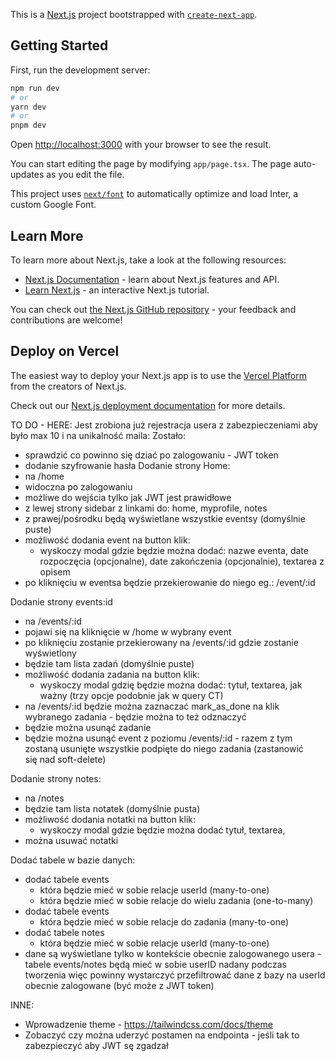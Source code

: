 This is a [Next.js](https://nextjs.org/) project bootstrapped with [`create-next-app`](https://github.com/vercel/next.js/tree/canary/packages/create-next-app).

## Getting Started

First, run the development server:

```bash
npm run dev
# or
yarn dev
# or
pnpm dev
```

Open [http://localhost:3000](http://localhost:3000) with your browser to see the result.

You can start editing the page by modifying `app/page.tsx`. The page auto-updates as you edit the file.

This project uses [`next/font`](https://nextjs.org/docs/basic-features/font-optimization) to automatically optimize and load Inter, a custom Google Font.

## Learn More

To learn more about Next.js, take a look at the following resources:

- [Next.js Documentation](https://nextjs.org/docs) - learn about Next.js features and API.
- [Learn Next.js](https://nextjs.org/learn) - an interactive Next.js tutorial.

You can check out [the Next.js GitHub repository](https://github.com/vercel/next.js/) - your feedback and contributions are welcome!

## Deploy on Vercel

The easiest way to deploy your Next.js app is to use the [Vercel Platform](https://vercel.com/new?utm_medium=default-template&filter=next.js&utm_source=create-next-app&utm_campaign=create-next-app-readme) from the creators of Next.js.

Check out our [Next.js deployment documentation](https://nextjs.org/docs/deployment) for more details.

TO DO - HERE:
Jest zrobiona już rejestracja usera z zabezpieczeniami aby było max 10 i na unikalność maila:
Zostało:

- sprawdzić co powinno się dziać po zalogowaniu - JWT token
- dodanie szyfrowanie hasła
  Dodanie strony Home:
- na /home
- widoczna po zalogowaniu
- możliwe do wejścia tylko jak JWT jest prawidłowe
- z lewej strony sidebar z linkami do: home, myprofile, notes
- z prawej/pośrodku będą wyświetlane wszystkie eventsy (domyślnie puste)
- możliwość dodania event na button klik:
  - wyskoczy modal gdzie będzie można dodać: nazwe eventa, date rozpoczęcia (opcjonalne), date zakończenia (opcjonalnie), textarea z opisem
- po kliknięciu w eventsa będzie przekierowanie do niego eg.: /event/:id

Dodanie strony events:id

- na /events/:id
- pojawi się na kliknięcie w /home w wybrany event
- po kliknięciu zostanie przekierowany na /events/:id gdzie zostanie wyświetlony
- będzie tam lista zadań (domyślnie puste)
- możliwość dodania zadania na button klik:
  - wyskoczy modal gdzię będzie można dodać: tytuł, textarea, jak ważny (trzy opcje podobnie jak w query CT)
- na /events/:id będzie można zaznaczać mark_as_done na klik wybranego zadania - będzie można to też odznaczyć
- będzie można usunąć zadanie
- będzie można usunąć event z poziomu /events/:id - razem z tym zostaną usunięte wszystkie podpięte do niego zadania (zastanowić się nad soft-delete)

Dodanie strony notes:

- na /notes
- będzie tam lista notatek (domyślnie pusta)
- możliwość dodania notatki na button klik:
  - wyskoczy modal gdzie będzie można dodać tytuł, textarea,
- można usuwać notatki

Dodać tabele w bazie danych:

- dodać tabele events
  - która będzie mieć w sobie relacje userId (many-to-one)
  - która będzie mieć w sobie relacje do wielu zadania (one-to-many)
- dodać tabele events
  - która będzie mieć w sobie relacje do zadania (many-to-one)
- dodać tabele notes
  - która będzie mieć w sobie relacje userId (many-to-one)
- dane są wyświetlane tylko w kontekście obecnie zalogowanego usera - tabele events/notes będą mieć w sobie userID nadany podczas tworzenia
  więc powinny wystarczyć przefiltrować dane z bazy na userId obecnie zalogowane (być może z JWT token)

INNE:
- Wprowadzenie theme - https://tailwindcss.com/docs/theme
- Zobaczyć czy można uderzyć postamen na endpointa - jeśli tak to zabezpieczyć aby JWT sę zgadzał
